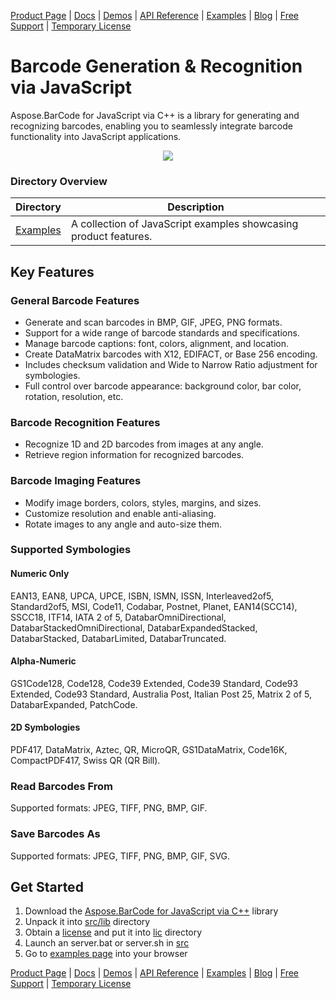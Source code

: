 [Product Page](https://products.aspose.com/barcode/javascript-cpp/) | [Docs](https://docs.aspose.com/barcode/javascript-cpp/) | [Demos](https://products.aspose.app/barcode/family) | [API Reference](https://docs.aspose.com/barcode/javascript-cpp/api-reference/) | [Examples](https://github.com/aspose-barcode/Aspose.BarCode-for-JavaScript-via-CPP/tree/master/src/examples) | [Blog](https://blog.aspose.com/category/barcode/) | [Free Support](https://forum.aspose.com/c/barcode/13) | [Temporary License](https://purchase.aspose.com/temporary-license)

# Barcode Generation & Recognition via JavaScript

Aspose.BarCode for JavaScript via C++ is a library for generating and recognizing barcodes, enabling you to seamlessly integrate barcode functionality into JavaScript applications.

<p align="center">
    <a title="Download complete Aspose.BarCode for JavaScript via C++ source code" href="https://github.com/aspose-barcode/Aspose.BarCode-for-JavaScript-via-CPP/archive/master.zip">
    <img src="https://raw.github.com/AsposeExamples/java-examples-dashboard/master/images/downloadZip-Button-Large.png" />
    </a>
</p>

### Directory Overview

Directory | Description
--------- | -----------
[Examples](src/examples) | A collection of JavaScript examples showcasing product features.

## Key Features

### General Barcode Features
- Generate and scan barcodes in BMP, GIF, JPEG, PNG formats.
- Support for a wide range of barcode standards and specifications.
- Manage barcode captions: font, colors, alignment, and location.
- Create DataMatrix barcodes with X12, EDIFACT, or Base 256 encoding.
- Includes checksum validation and Wide to Narrow Ratio adjustment for symbologies.
- Full control over barcode appearance: background color, bar color, rotation, resolution, etc.


### Barcode Recognition Features
- Recognize 1D and 2D barcodes from images at any angle.
- Retrieve region information for recognized barcodes.

### Barcode Imaging Features
- Modify image borders, colors, styles, margins, and sizes.
- Customize resolution and enable anti-aliasing.
- Rotate images to any angle and auto-size them.

### Supported Symbologies
#### Numeric Only
EAN13, EAN8, UPCA, UPCE, ISBN, ISMN, ISSN, Interleaved2of5, Standard2of5, MSI, Code11, Codabar, Postnet, Planet, EAN14(SCC14), SSCC18, ITF14, IATA 2 of 5, DatabarOmniDirectional, DatabarStackedOmniDirectional, DatabarExpandedStacked, DatabarStacked, DatabarLimited, DatabarTruncated.

#### Alpha-Numeric
GS1Code128, Code128, Code39 Extended, Code39 Standard, Code93 Extended, Code93 Standard, Australia Post, Italian Post 25, Matrix 2 of 5, DatabarExpanded, PatchCode.

#### 2D Symbologies
PDF417, DataMatrix, Aztec, QR, MicroQR, GS1DataMatrix, Code16K, CompactPDF417, Swiss QR (QR Bill).

### Read Barcodes From
Supported formats: JPEG, TIFF, PNG, BMP, GIF.

### Save Barcodes As
Supported formats: JPEG, TIFF, PNG, BMP, GIF, SVG.

## Get Started

1. Download the [Aspose.BarCode for JavaScript via C++](https://releases.aspose.com/barcode/javascript-cpp/) library
2. Unpack it into [src/lib](https://github.com/aspose-barcode/Aspose.BarCode-for-JavaScript-via-CPP/tree/master/src/lib/) directory
3. Obtain a [license](https://purchase.aspose.com/buy) and put it into [lic](https://github.com/aspose-barcode/Aspose.BarCode-for-JavaScript-via-CPP/tree/master/lic/) directory
4. Launch an server.bat or server.sh in [src](https://github.com/aspose-barcode/Aspose.BarCode-for-JavaScript-via-CPP/tree/master/src/)
5. Go to [examples page](http://localhost:8000/) into your browser

[Product Page](https://products.aspose.com/barcode/javascript-cpp/) | [Docs](https://docs.aspose.com/barcode/javascript-cpp/) | [Demos](https://products.aspose.app/barcode/family) | [API Reference](https://docs.aspose.com/barcode/javascript-cpp/api-reference/) | [Examples](https://github.com/aspose-barcode/Aspose.BarCode-for-JavaScript-via-CPP/tree/master/src/examples) | [Blog](https://blog.aspose.com/category/barcode/) | [Free Support](https://forum.aspose.com/c/barcode/13) | [Temporary License](https://purchase.aspose.com/temporary-license)
